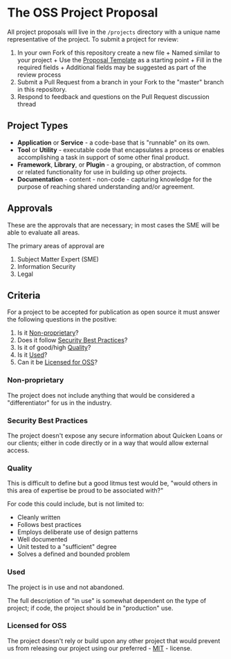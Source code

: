 # The OSS Project Proposal
[OSS Project Proposal]: #oss-proposal

All project proposals will live in the `/projects` directory with a unique name
representative of the project. To submit a project for review:

  1. In your own Fork of this repository create a new file
    + Named similar to your project
    + Use the [Proposal Template] as a starting point
    + Fill in the required fields
    + Additional fields may be suggested as part of the review process
  2. Submit a Pull Request from a branch in your Fork to the "master" branch in
    this repository.
  3. Respond to feedback and questions on the Pull Request discussion thread


## Project Types
[Project Types]: #project-types

  - **Application** or **Service** - a code-base that is "runnable" on its own.
  - **Tool** or **Utility** - executable code that encapsulates a process or
    enables accomplishing a task in support of some other final product.
  - **Framework**, **Library**, or **Plugin** - a grouping, or abstraction, of
    common or related functionality for use in building up other projects.
  - **Documentation** - content - non-code - capturing knowledge for the
    purpose of reaching shared understanding and/or agreement.


## Approvals
[Approvals]: #approvals

These are the approvals that are necessary; in most cases the SME will be able
to evaluate all areas.

The primary areas of approval are

  1. Subject Matter Expert (SME)
  2. Information Security
  3. Legal


## Criteria
[Criteria]: #criteria

For a project to be accepted for publication as open source it must answer the
following questions in the positive:

  1. Is it [Non-proprietary]?
  2. Does it follow [Security Best Practices]?
  3. Is it of good/high [Quality]?
  4. Is it [Used]?
  5. Can it be [Licensed for OSS]?


### Non-proprietary
[Non-proprietary]: #non-proprietary

The project does not include anything that would be considered a
"differentiator" for us in the industry.


### Security Best Practices
[Security Best Practices]: #security-best-practices

The project doesn't expose any secure information about Quicken Loans or our
clients; either in code directly or in a way that would allow external access.


### Quality
[Quality]: #quality

This is difficult to define but a good litmus test would be, "would others in
this area of expertise be proud to be associated with?"

For code this could include, but is not limited to:

  - Cleanly written
  - Follows best practices
  - Employs deliberate use of design patterns
  - Well documented
  - Unit tested to a "sufficient" degree
  - Solves a defined and bounded problem


### Used
[Used]: #used

The project is in use and not abandoned.

The full description of "in use" is somewhat dependent on the type of project;
if code, the project should be in "production" use.


### Licensed for OSS
[Licensed for OSS]: #used

The project doesn't rely or build upon any other project that would prevent us
from releasing our project using our preferred - [MIT] - license.



[MIT]: https://opensource.org/licenses/MIT
[Proposal Template]: proposal-template.yml
